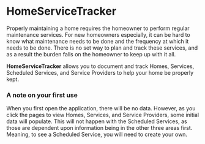 # HomeServiceTracker

Properly maintaining a home requires the homeowner to perform regular maintenance services. For new homeowners especially, it can be hard to know what maintenance needs to be done and the frequency at which it needs to be done. There is no set way to plan and track these services, and as a result the burden falls on the homeowner to keep up with it all.
    
**HomeServiceTracker** allows you to document and track Homes, Services, Scheduled Services, and Service Providers to help your home be properly kept.

### A note on your first use
When you first open the application, there will be no data. However, as you click the pages to view Homes, Services, and Service Providers, some initial data will populate. This will not happen with the Scheduled Services, as those are dependent upon information being in the other three areas first. Meaning, to see a Scheduled Service, you will need to create your own.
